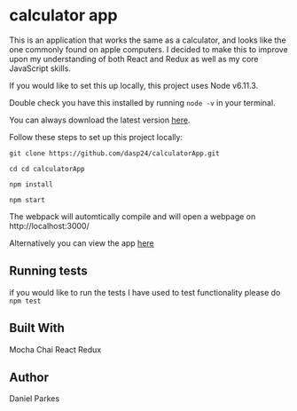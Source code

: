 # calculator app
This is an application that works the same as a calculator, and looks like the one commonly found on apple computers. I decided to make this to improve upon my understanding of both React and Redux as well as my core JavaScript skills.

If you would like to set this up locally, this project uses Node v6.11.3.

Double check you have this installed by running ``node -v`` in your terminal.

You can always download the latest version <a href="https://nodejs.org/en/download/">here</a>.

Follow these steps to set up this project locally:

`git clone https://github.com/dasp24/calculatorApp.git`

`cd cd calculatorApp`

`npm install`

`npm start`

The webpack will automtically compile and will open a webpage on http://localhost:3000/

Alternatively you can view the app <a href="">here</a>

## Running tests

if you would like to run the tests I have used to test functionality please do ``npm test``

## Built With
Mocha
Chai
React
Redux

## Author
Daniel Parkes